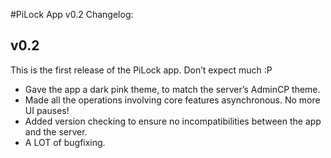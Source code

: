 #PiLock App v0.2 Changelog:

## v0.2

This is the first release of the PiLock app. Don’t expect much :P

- Gave the app a dark pink theme, to match the server’s AdminCP theme.
- Made all the operations involving core features asynchronous. No more UI pauses!
- Added version checking to ensure no incompatibilities between the app and the server.
- A LOT of bugfixing.